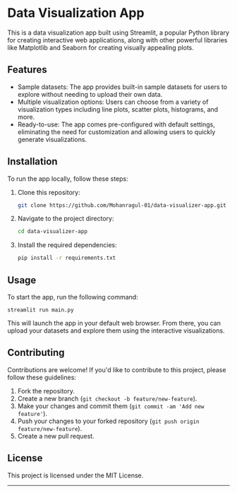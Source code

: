 # Data Visualization App

This is a data visualization app built using Streamlit, a popular Python library for creating interactive web applications, along with other powerful libraries like Matplotlib and Seaborn for creating visually appealing plots.

## Features

- Sample datasets: The app provides built-in sample datasets for users to explore without needing to upload their own data.
- Multiple visualization options: Users can choose from a variety of visualization types including line plots, scatter plots, histograms, and more.
- Ready-to-use: The app comes pre-configured with default settings, eliminating the need for customization and allowing users to quickly generate visualizations.

## Installation

To run the app locally, follow these steps:

1. Clone this repository:

    ```bash
    git clone https://github.com/Mohanragul-01/data-visualizer-app.git
    ```

2. Navigate to the project directory:

    ```bash
    cd data-visualizer-app
    ```

3. Install the required dependencies:

    ```bash
    pip install -r requirements.txt
    ```

## Usage

To start the app, run the following command:

```
streamlit run main.py
```

This will launch the app in your default web browser. From there, you can upload your datasets and explore them using the interactive visualizations.

## Contributing

Contributions are welcome! If you'd like to contribute to this project, please follow these guidelines:

1. Fork the repository.
2. Create a new branch (`git checkout -b feature/new-feature`).
3. Make your changes and commit them (`git commit -am 'Add new feature'`).
4. Push your changes to your forked repository (`git push origin feature/new-feature`).
5. Create a new pull request.

## License

This project is licensed under the MIT License.

---
